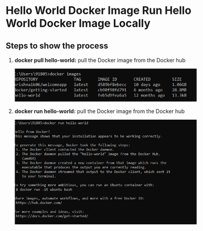 # Hello World Docker Image Run Hello World Docker Image Locally
## Steps to show the process
 1. **docker pull hello-world:** pull the Docker image from the Docker hub

           
     ![docker image](https://github.com/rakuiit/industry_ready_basic/blob/a0b8c5969a3c058c551e344ba41a2dc0acb931b5/Docker/screenshot/docker_images.png) 

       
    

2. **docker run hello-world:** pull the Docker image from the Docker hub

           
     ![docker pull](https://github.com/rakuiit/industry_ready_basic/blob/a0b8c5969a3c058c551e344ba41a2dc0acb931b5/Docker/screenshot/docker_run_task2.png)  